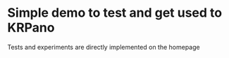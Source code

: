 # Simple demo to test and get used to KRPano

Tests and experiments are directly implemented on the homepage